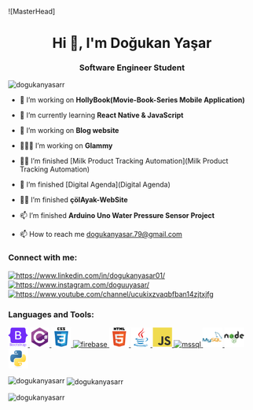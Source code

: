 ![MasterHead]
<h1 align="center">Hi 👋, I'm Doğukan Yaşar</h1>
<h3 align="center">Software Engineer Student</h3>

<p align="rignt" alt="coding" with='200' src"https://img.freepik.com/premium-vector/cute-boy-with-laptop-social-media-icons-vector-illustration-graphic-design_1142-82901.jpg">

<p align="left"> <img src="https://komarev.com/ghpvc/?username=dogukanyasarr&label=Profile%20views&color=0e75b6&style=flat" alt="dogukanyasarr" /> </p>

- 🔭 I’m working on **HollyBook(Movie-Book-Series Mobile Application)**

- 🌱 I’m currently learning **React Native & JavaScript**

- 🔭 I’m working on **Blog website**

- 🤝👨‍💻 I’m working on **Glammy**

- 👨‍💻 I’m finished [Milk Product Tracking Automation](Milk Product Tracking Automation)

- 📝 I’m finished [Digital Agenda](Digital Agenda)

- 👨‍💻 I’m finished **çölAyak-WebSite**

- 📫 I’m finished **Arduino Uno Water Pressure Sensor Project**

- 📫 How to reach me [dogukanyasar.79@gmail.com](dogukanyasar.79@gmail.com)

<h3 align="left">Connect with me:</h3>
<p align="left">
<a href="https://www.linkedin.com/in/dogukanyasar01/" target="blank"><img align="center" src="https://raw.githubusercontent.com/rahuldkjain/github-profile-readme-generator/master/src/images/icons/Social/linked-in-alt.svg" alt="https://www.linkedin.com/in/dogukanyasar01/" height="30" width="40" /></a>
<a href="https://instagram.com/https://www.instagram.com/doguuyasar/" target="blank"><img align="center" src="https://raw.githubusercontent.com/rahuldkjain/github-profile-readme-generator/master/src/images/icons/Social/instagram.svg" alt="https://www.instagram.com/doguuyasar/" height="30" width="40" /></a>
<a href="https://www.youtube.com/c/https://www.youtube.com/channel/ucukixzvaqbfban14zjtxjfg" target="blank"><img align="center" src="https://raw.githubusercontent.com/rahuldkjain/github-profile-readme-generator/master/src/images/icons/Social/youtube.svg" alt="https://www.youtube.com/channel/ucukixzvaqbfban14zjtxjfg" height="30" width="40" /></a>
</p>

<h3 align="left">Languages and Tools:</h3>
<p align="left"> <a href="https://getbootstrap.com" target="_blank" rel="noreferrer"> <img src="https://raw.githubusercontent.com/devicons/devicon/master/icons/bootstrap/bootstrap-plain-wordmark.svg" alt="bootstrap" width="40" height="40"/> </a> <a href="https://www.w3schools.com/cs/" target="_blank" rel="noreferrer"> <img src="https://raw.githubusercontent.com/devicons/devicon/master/icons/csharp/csharp-original.svg" alt="csharp" width="40" height="40"/> </a> <a href="https://www.w3schools.com/css/" target="_blank" rel="noreferrer"> <img src="https://raw.githubusercontent.com/devicons/devicon/master/icons/css3/css3-original-wordmark.svg" alt="css3" width="40" height="40"/> </a> <a href="https://firebase.google.com/" target="_blank" rel="noreferrer"> <img src="https://www.vectorlogo.zone/logos/firebase/firebase-icon.svg" alt="firebase" width="40" height="40"/> </a> <a href="https://www.w3.org/html/" target="_blank" rel="noreferrer"> <img src="https://raw.githubusercontent.com/devicons/devicon/master/icons/html5/html5-original-wordmark.svg" alt="html5" width="40" height="40"/> </a> <a href="https://www.java.com" target="_blank" rel="noreferrer"> <img src="https://raw.githubusercontent.com/devicons/devicon/master/icons/java/java-original.svg" alt="java" width="40" height="40"/> </a> <a href="https://developer.mozilla.org/en-US/docs/Web/JavaScript" target="_blank" rel="noreferrer"> <img src="https://raw.githubusercontent.com/devicons/devicon/master/icons/javascript/javascript-original.svg" alt="javascript" width="40" height="40"/> </a> <a href="https://www.microsoft.com/en-us/sql-server" target="_blank" rel="noreferrer"> <img src="https://www.svgrepo.com/show/303229/microsoft-sql-server-logo.svg" alt="mssql" width="40" height="40"/> </a> <a href="https://www.mysql.com/" target="_blank" rel="noreferrer"> <img src="https://raw.githubusercontent.com/devicons/devicon/master/icons/mysql/mysql-original-wordmark.svg" alt="mysql" width="40" height="40"/> </a> <a href="https://nodejs.org" target="_blank" rel="noreferrer"> <img src="https://raw.githubusercontent.com/devicons/devicon/master/icons/nodejs/nodejs-original-wordmark.svg" alt="nodejs" width="40" height="40"/> </a> <a href="https://www.python.org" target="_blank" rel="noreferrer"> <img src="https://raw.githubusercontent.com/devicons/devicon/master/icons/python/python-original.svg" alt="python" width="40" height="40"/> </a> </p>

<p><img align="left" src="https://github-readme-stats.vercel.app/api/top-langs?username=dogukanyasarr&show_icons=true&locale=en&layout=compact" alt="dogukanyasarr" /></p>

<p>&nbsp;<img align="center" src="https://github-readme-stats.vercel.app/api?username=dogukanyasarr&show_icons=true&locale=en" alt="dogukanyasarr" /></p>

<p><img align="center" src="https://github-readme-streak-stats.herokuapp.com/?user=dogukanyasarr&" alt="dogukanyasarr" /></p>
